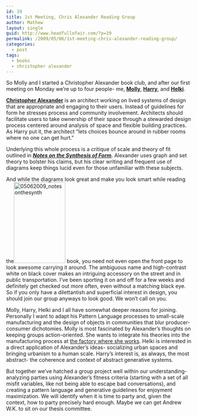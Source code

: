```yaml
---
id: 19
title: 1st Meeting, Chris Alexander Reading Group
author: Mathew
layout: single
guid: http://www.headfullofair.com/?p=19
permalink: /2009/05/06/1st-meeting-chris-alexander-reading-group/
categories:
  - post
tags:
  - books
  - christopher alexander
---
```

So Molly and I started a Christopher Alexander book club, and after our first meeting on Monday we&#8217;re up to four people- me, **[Molly][1]**, **[Harry][2]**, and **[Helki][3]**.

**[Christopher Alexander][4]** is an architect working on lived systems of design that are appropriate and engaging to their users. Instead of guidelines for form he stresses process and community involvement. Architects should facilitate users to take ownership of their space through a stewarded design process centered around analysis of space and flexible building practices. As Harry put it, the architect &#8220;lets choices bounce around in rubber rooms where no one can get hurt.&#8221;

Underlying this whole process is a critique of scale and theory of fit outlined in [***Notes on the Synthesis of Form***][5]. Alexander uses graph and set theory to bolster his claims, but his clear writing and frequent use of diagrams keep things lucid even for those unfamiliar with these subjects.

And while the diagrams look great and make you look smart while reading the[<img class="alignright size-full wp-image-20" title="05062009_notesonthesynth" src="http://www.headfullofair.com/wp-content/uploads/2009/05/05062009_notesonthesynth.jpg" alt="05062009_notesonthesynth" width="140" height="220" />][5] book, you need not even open the front page to look awesome carrying it around. The ambiguous name and high-contrast white on black cover makes an intriguing accessory on the street and in public transportation. I&#8217;ve been sporting it on and off for a few weeks and definitely get checked out more often, even without a matching black eye. So if you only have a dilettantish and superficial interest in design, you should join our group anyways to look good. We won&#8217;t call on you.

Molly, Harry, Helki and I all have somewhat deeper reasons for joining. Personally I want to adapt his Pattern Language processes to small-scale manufacturing and the design of objects in communities that blur producer-consumer dichotomies. Molly is most fascinated by Alexander&#8217;s thoughts on keeping groups action-oriented. She wants to integrate his theories into the manufacturing process at [the factory where she works][6]. Helki is interested in a direct application of Alexander&#8217;s ideas- socializing urban spaces and bringing urbanism to a human scale. Harry&#8217;s interest is, as always, the most abstract- the coherence and context of abstract generative systems.

But together we&#8217;ve hatched a group project well within our understanding- analyzing parties using Alexander&#8217;s fitness criteria (starting with a set of all misfit variables, like not being able to escape bad conversations), and creating a pattern language and generative guidelines for enjoyment maximization. We will identify when it is time to party and, given the context, how to party precisely hard enough. Maybe we can get Andrew W.K. to sit on our thesis committee.

 [1]: http://mollydanielsson.wordpress.com
 [2]: http://eeshirtay.com
 [3]: http://www.anothercupdevelopment.org/people
 [4]: http://www.livingneighborhoods.org/ht-0/bln-exp.htm
 [5]: http://openlibrary.org/b/OL19301571M/Notes-on-the-synthesis-of-form
 [6]: http://www.icestone.biz